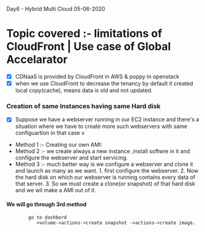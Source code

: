 Day6 - Hybrid Multi Cloud 05-06-2020
# Topic covered :-  limitations of CloudFront | Use case of Global Accelarator

- [x]  CDNaaS  is provided by  CloudFront in AWS &  poppy in  openstack
- [x] when we use CloudFront to decrease the tenancy by default it created local copy(cache), means data is old and not updated. 
### Creation of same Instances having same Hard disk 
 - [x]  Suppose we have a webserver running in our EC2 instance and there's a situation where we have to create more such webservers with same configuartion in that case v
 * Method 1 :-   Creating our own AMI:
 *  Method 2 :- we create always a new instance ,install softwre in it and configure the webserver and start servicing.
*  Method 3  :-  much better way is we configure a webserver and clone it and launch as many as we want.
           1.  first configure the webserver.
           2.  Now the hard disk on which our webserver is running contains every data of that server.
           3.  So we must create a clone(or snapshot) of that hard disk and we wil make a AMI out of it.
#### We will go through 3rd method
  ```
          go to dashbord
             >volume->actions->create snapshot ->actions->create image.
```
